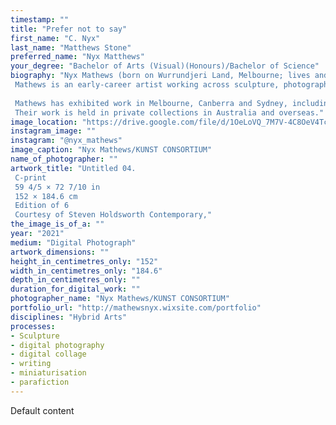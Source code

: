 ```yaml
---
timestamp: ""
title: "Prefer not to say"
first_name: "C. Nyx"
last_name: "Matthews Stone"
preferred_name: "Nyx Matthews"
your_degree: "Bachelor of Arts (Visual)(Honours)/Bachelor of Science"
biography: "Nyx Mathews (born on Wurrundjeri Land, Melbourne; lives and works on Ngunnawal Country, Canberra).
 Mathews is an early-career artist working across sculpture, photography and new media. Their delicate, materially ambiguous, speculative sculptures explore the materiality and forms of the 21st century built environment and its impact on human beings. Their current body of work investigates the monumental art museum, a space whose systems and structures are simultaneously beautiful and deeply flawed. 
 
 Mathews has exhibited work in Melbourne, Canberra and Sydney, including two solo exhibitions and multiple two- and three-person exhibitions. Mathews’ work has been curated into various group exhibitions locally and interstate. They have received various awards and scholarships, including the Peter & Lena Karmel Honours Scholarship in the School of Art (2020), Corning Museum of Glass Scholarship, NY (2018) and multiple EASS awards for their third year body of work. Mathews has twice received an ANU Chancellor’s Commendation of Outstanding Academic Performance.
 Their work is held in private collections in Australia and overseas."
image_location: "https://drive.google.com/file/d/1OeLoVQ_7M7V-4C8OeV4Tc3ABB2gZJLZE/view?usp=sharing"
instagram_image: ""
instagram: "@nyx_mathews"
image_caption: "Nyx Mathews/KUNST CONSORTIUM"
name_of_photographer: ""
artwork_title: "Untitled 04. 
 C-print
 59 4/5 × 72 7/10 in
 152 × 184.6 cm
 Edition of 6
 Courtesy of Steven Holdsworth Contemporary,"
the_image_is_of_a: ""
year: "2021"
medium: "Digital Photograph"
artwork_dimensions: ""
height_in_centimetres_only: "152"
width_in_centimetres_only: "184.6"
depth_in_centimetres_only: ""
duration_for_digital_work: ""
photographer_name: "Nyx Mathews/KUNST CONSORTIUM"
portfolio_url: "http://mathewsnyx.wixsite.com/portfolio"
disciplines: "Hybrid Arts"
processes:
- Sculpture
- digital photography
- digital collage
- writing
- miniaturisation
- parafiction
---
```


Default content